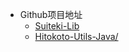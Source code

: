 * Github项目地址
  * [Suiteki-Lib](https://github.com/sky130/Suiteki/)
  * [Hitokoto-Utils-Java/](https://github.com/sky130/Hitokoto-Utils-Java/)

